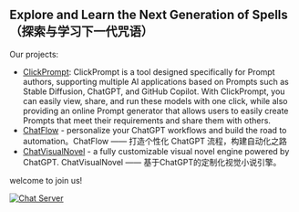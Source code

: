 Explore and Learn the Next Generation of Spells（探索与学习下一代咒语）
---
Our projects:

- [ClickPrompt](https://github.com/prompt-engineering/click-prompt): ClickPrompt is a tool designed specifically for Prompt authors, supporting multiple AI applications based on Prompts such as Stable Diffusion, ChatGPT, and GitHub Copilot. With ClickPrompt, you can easily view, share, and run these models with one click, while also providing an online Prompt generator that allows users to easily create Prompts that meet their requirements and share them with others.
- [ChatFlow](https://github.com/prompt-engineering/chat-flow) - personalize your ChatGPT workflows and build the road to automation。ChatFlow —— 打造个性化 ChatGPT 流程，构建自动化之路 
- [ChatVisualNovel](https://github.com/prompt-engineering/chat-visual-novel) - a fully customizable visual novel engine powered by ChatGPT. ChatVisualNovel —— 基于ChatGPT的定制化视觉小说引擎。

welcome to join us!

[![Chat Server](https://img.shields.io/badge/chat-discord-7289da.svg)](https://discord.gg/FSWXq4DmEj)

